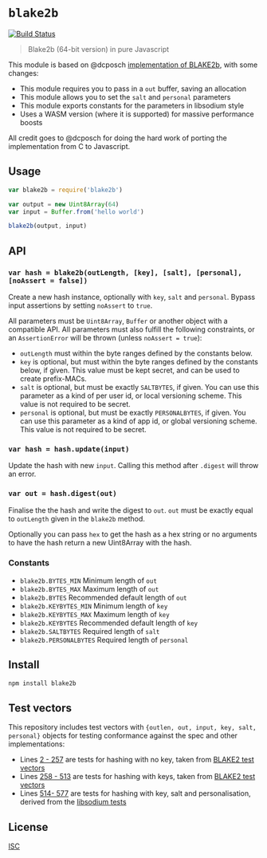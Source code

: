 # `blake2b`

[![Build Status](https://travis-ci.org/emilbayes/blake2b.svg?branch=master)](https://travis-ci.org/emilbayes/blake2b)

> Blake2b (64-bit version) in pure Javascript

This module is based on @dcposch
[implementation of BLAKE2b](https://github.com/dcposch/blakejs), with some changes:

* This module requires you to pass in a `out` buffer, saving an allocation
* This module allows you to set the `salt` and `personal` parameters
* This module exports constants for the parameters in libsodium style
* Uses a WASM version (where it is supported) for massive performance boosts

All credit goes to @dcposch for doing the hard work of porting the
implementation from C to Javascript.

## Usage

```js
var blake2b = require('blake2b')

var output = new Uint8Array(64)
var input = Buffer.from('hello world')

blake2b(output, input)
```

## API

### `var hash = blake2b(outLength, [key], [salt], [personal], [noAssert = false])`

Create a new hash instance, optionally with `key`, `salt` and
`personal`. Bypass input assertions by setting `noAssert` to `true`.

All parameters must be `Uint8Array`, `Buffer` or another object with a compatible
API. All parameters must also fulfill the following constraints, or an
`AssertionError` will be thrown (unless `noAssert = true`):

* `outLength` must within the byte ranges defined by the constants below.
* `key` is optional, but must within the byte ranges defined by the constants
   below, if given. This value must be kept secret, and can be used to create
   prefix-MACs.
* `salt` is optional, but must be exactly `SALTBYTES`, if given. You can use
  this parameter as a kind of per user id, or local versioning scheme. This
  value is not required to be secret.
* `personal` is optional, but must be exactly `PERSONALBYTES`, if given. You can
  use this parameter as a kind of app id, or global versioning scheme. This
  value is not required to be secret.

### `var hash = hash.update(input)`

Update the hash with new `input`. Calling this method after `.digest` will throw
an error.

### `var out = hash.digest(out)`

Finalise the the hash and write the digest to `out`. `out` must be exactly equal
to `outLength` given in the `blake2b` method.

Optionally you can pass `hex` to get the hash as a hex string or no arguments
to have the hash return a new Uint8Array with the hash.

### Constants

* `blake2b.BYTES_MIN` Minimum length of `out`
* `blake2b.BYTES_MAX` Maximum length of `out`
* `blake2b.BYTES` Recommended default length of `out`
* `blake2b.KEYBYTES_MIN` Minimum length of `key`
* `blake2b.KEYBYTES_MAX` Maximum length of `key`
* `blake2b.KEYBYTES` Recommended default length of `key`
* `blake2b.SALTBYTES` Required length of `salt`
* `blake2b.PERSONALBYTES` Required length of `personal`

## Install

```sh
npm install blake2b
```

## Test vectors

This repository includes test vectors with
`{outlen, out, input, key, salt, personal}` objects for testing conformance
against the spec and other implementations:

* Lines [2 - 257](test-vectors.json#L2-L257) are tests for hashing with no key, taken from [BLAKE2 test vectors](https://github.com/BLAKE2/BLAKE2/blob/5cbb39c9ef8007f0b63723e3aea06cd0887e36ad/testvectors/blake2-kat.json)
* Lines [258 - 513](test-vectors.json#L258-L513) are tests for hashing with keys, taken from [BLAKE2 test vectors](https://github.com/BLAKE2/BLAKE2/blob/5cbb39c9ef8007f0b63723e3aea06cd0887e36ad/testvectors/blake2-kat.json)
* Lines [514- 577](test-vectors.json#L514-L577) are tests for hashing with key, salt and personalisation, derived from the [libsodium tests](https://github.com/jedisct1/libsodium/blob/3a9c4c38f7dbe671d91dcfa267c919734b4923df/test/default/generichash3.c)

## License

[ISC](LICENSE.md)
